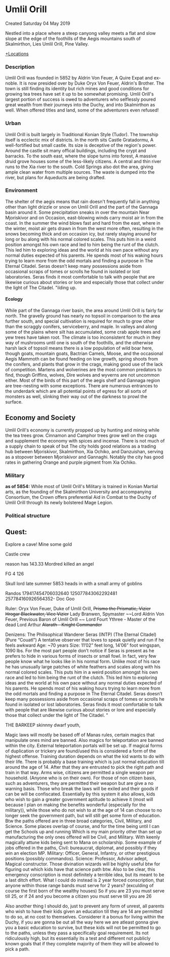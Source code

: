 # Umlil Orill
Created Saturday 04 May 2019

Nestled into a place where a steep canyong valley meets a flat and slow slope at the edge of the foothills of the Aegis mountains south of Skalmirthon, Lies Umlil Orill, Pine Valley. 

[+Locations](./Umlil_Orill/Locations.markdown)


### Description
Umlil Orill was founded in 5852 by Aldrin Von Feuer, A Quire Expat and ex-noble. It is now presided over by Duke Oryx Von Feuer, Aldrin's Brother.
The town is still finding its identity but rich mines and good conditions for growing tea trees have set it up to be somewhat promising. Umlil Orill's largest portion of success is owed to adventurers who selflessly poured great wealth from their journeys into the Duchy, and into Skalmirthon as well. When offered titles and land, some of the adventurers even refused! 

### Urban
Umlil Orill is built largely in Traditional Konian Style (Tudor). The township itself is ecclectic mix of districts. In the north sits Castle Gratadormu, A well-fortified but small castle. Its size is deceptive of the region's power. Around the castle sit many offical buildings, including the crypt and barracks. To the south east, where the slope turns into forest, A massive druid grove houses some of the less-likely citizens. A central and thin river runs to the Xia river to the south. Cold Springs also dot the area, giving ample clean water from multiple sources. The waste is dumped into the river, but plans for Aqueducts are being drafted. 
	

### Environment
The shelter of the aegis means that rain doesn't frequently fall in anything other than light drizzle or snow on Umlil Orill and the part of the Gannaga basin around it. Some precipitation sneaks in over the mountain Near Mjoriskivor and on Occasion, east-blowing winds carry moist air in from the coast. In the summer the wind blows fast and hard from the east, where in the winter, moist air gets drawn in from the west  more often, resulting in the snows becoming thick and on occasion icy, but rarely staying around for long or bu along with his normal colored scales. This puts him in a weird position amongst his own race and led to him being the runt of the clutch. This led him to exploring ideas and the world at his own pace without any normal duties expected of his parents. He spends most of his waking hours trying to learn more from the odd mortals and finding a purpose in The Eternal Citadel. Seras doesn’t keep many possessions aside from occasional scraps of tomes or scrolls he found in isolated or lost laboratories. Seras finds it most comfortable to talk with people that are likewise curious about stories or lore and especially those that collect under the light of The Citadel. "ilding up.


#### Ecology
While part of the Gannaga river basin, the area around Umlil Orill is fairly far north. The gravelly ground has nearly no topsoil in comparison to the area further south, and special cultivation is required for much to grow other than the scraggly conifers, serviceberry, and maple.  In valleys and along some of the plains where silt has accumulated, some  crab apple trees and yew trees have taken root. The climate is too inconsistent for much in they way of mushrooms until one is south of the foothills, and the otherwise harsh lack of topsoil means there is a low population of wild boar here, though goats, mountain goats, Bactrian Camels, Moose, and the occasional Aegis Mammoth can be found feeding on low growth, spring shoots from the conifers, and plants that grow in the crags, making good use of the lack of competition. Martens and wolverines are the most common predators to find, though Griffins, wolves, Dire wolves and wyverns are not uncommon either. Most of the birds of this part of the aegis shelf and Gannaga region are tree-nesting with some exceptions. There are numerous entrances to the underdark which are all potential points of egress for all sorts of monsters as well, slinking their way out of the darkness to prowl the surface.
	
	

Economy and Society
-------------------
Umlil Orill's economy is currently propped up by hunting and mining while the tea trees grow. Cinnamon and Camphor trees grow well on the crags and supplement the economy with spices and incense. There is not much of a supply chain to speak of but The city holds good relations as a trading hub between Mjoriskivor, Skalmirthon, Xia Ochiko, and Danzuishan, serving as a stopover between Mjoriskivor and Gannaghi. Notably the city has good rates in gathering Orange and purple pigment from Xia Ochiko.


### Military
**as of 5854:**
While most of Umlil Orill's Military is trained in Konian Martial arts, as the founding of the Skalmirthon University and accompanying Consortium, the Crown offers preferential Aid in Combat to the Duchy of Umlil Orill through its newly bolstered Mage Legion.



### Political structure





Quest:
------
Explore a cave!
Mine some gold

Castle crew

reason has 143.33
Mordred killed an angel


FG 4 126
	
Skull lord late summer 5853 heads in with a small army of goblins



Randos
179417454706032640
125077843062292481
257784160926564352- Doc Goo

Ruler:
Oryx Von Feuer, Duke of Umlil Orill, 
~~Prismo the Prismatic, Vizier~~
~~Hrogar Blackwater, Vice Vizier~~
Lady Branwen, Spymaster
~~Lord Aldrin Von Feuer, Previous Baron of Umlil Orill ~~
Lord Fourt Ythree - Master of the dead
Lord  Arthur
~~Alarath - Knight Commander~~
	
Denizens:
The Philisophical Wanderer Seras (INTP) (The Eternal Citadel) (Pure “Couatl”)
A tentative observer that loves to speak quietly and run if he feels awkward
Age: ~70 years
Size: 11’02” feet long, 14’06” foot wingspan, 1090 lbs. 
For the most part people don’t notice if Seras is present as he prefers to hide in various forms of insects or small fowl. In fact, very few people know what he looks like in his normal form. Unlike most of his race he has unusually large patches of white feathers and scales along with his normal colored scales. This puts him in a weird position amongst his own race and led to him being the runt of the clutch. This led him to exploring ideas and the world at his own pace without any normal duties expected of his parents. He spends most of his waking hours trying to learn more from the odd mortals and finding a purpose in The Eternal Citadel. Seras doesn’t keep many possessions aside from occasional scraps of tomes or scrolls he found in isolated or lost laboratories. Seras finds it most comfortable to talk with people that are likewise curious about stories or lore and especially those that collect under the light of The Citadel. "



THE BARKEEP
skinnny dwarf youth, 

Magic laws will mostly be based off of Manas rules, certain magics that manipulate ones mind are banned. Also magics for teleportation are banned within the city. External teleportation portals will be set up. If magical forms of duplication or trickery are found/used this is considered a form of the highest offense. Training duration depends on what the kid wants to do with their life. There is probably a base training which is just normal education till around the age of 14. After that they are entrusted to pick the right path and train in that way. Arms wise, citizens are permitted a single weapon per household. (Anyone who is on their own). For those of non citizen basis, such as adventurers, they are permitted their weapon but are give a no warning basis. Those who break the laws will be exiled and their goods if can be will be confiscated.
Essentially by this system it also allows, kids who wish to gain a greater government aptitude to achieve it (most will because I plan on making the benefits wonderful (especially for the military)), while those who do not wish to at the age of 14 can choose to no longer seek the government path, but will still get some form of education. Btw the paths offered are in three broad categories, Civil, Military, and Science. Some places overlap of course, and for the time being until I can get the Schools up and running Which is my main priority other than set up manufacturing the only ones offered will be Civil, and Military. With keenly magically attune kids being sent to Mana on scholarship. Some example of jobs offered in the paths, Civil: bureaucrat, diplomat, and possibly if they win an election MP. Military: Officer, General, Infantry, or other prestigious positions (possibly commandos). Science: Professor, Advisor adept, Magical constructor.
Those divination wizards will be highly useful btw for figuring out which kids have that science path btw. Also to be clear, this emergency conscription is most definitely a terrible idea, but its meant to be a last ditch effort. What I could do instead is 2 year forced conscription, that anyone within those range bands must serve for 2 years? (exculding of course the first born of the wealthy houses)
So if you are 23 you must serve till 25, or if 24 and you become a citizen you must serve till you are 26

Also another thing I should do, just to prevent any form of unrest, all parents who wish to have their kids given an education till they are 14 are permitted to do so, at no cost to themselves. Considerer it a bonus for living within the Duchy, if you are gonna be out all the way here we are atleast gonna give you a basic education to survive, but these kids will not be permitted to go to the paths, unless they pass a specifically goal requirement. Its not ridiculously high, but its essentially its a test and different not publicly known goals that if they complete majority of them they will be allowed to pick a path.



